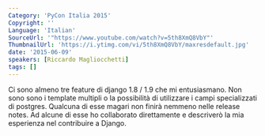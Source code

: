 ```yaml
---
Category: 'PyCon Italia 2015'
Copyright: ''
Language: 'Italian'
SourceUrl: '"https://www.youtube.com/watch?v=5th8XmQ8VbY"'
ThumbnailUrl: 'https://i.ytimg.com/vi/5th8XmQ8VbY/maxresdefault.jpg'
date: '2015-06-09'
speakers: [Riccardo Magliocchetti]
tags: []
---
```

Ci sono almeno tre feature di django 1.8 / 1.9 che mi entusiasmano. Non sono sono i template multipli o la possibilità di utilizzare i campi specializzati di postgres. Qualcuna di esse magari non finirà nemmeno nelle release notes. Ad alcune di esse ho collaborato direttamente e descriverò la mia esperienza nel contribuire a Django.
